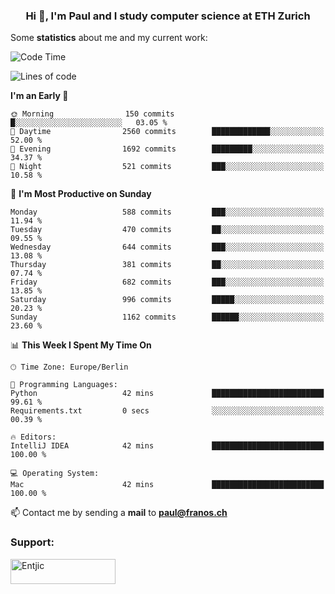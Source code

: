 <h3 align="center">Hi 👋, I'm Paul and I study computer science at ETH Zurich</h3>


Some **statistics** about me and my current work:

<!--START_SECTION:waka-->
![Code Time](http://img.shields.io/badge/Code%20Time-1%2C498%20hrs%2021%20mins-blue)

![Lines of code](https://img.shields.io/badge/From%20Hello%20World%20I%27ve%20Written-2.8%20million%20lines%20of%20code-blue)

**I'm an Early 🐤** 

```text
🌞 Morning                150 commits         █░░░░░░░░░░░░░░░░░░░░░░░░   03.05 % 
🌆 Daytime                2560 commits        █████████████░░░░░░░░░░░░   52.00 % 
🌃 Evening                1692 commits        █████████░░░░░░░░░░░░░░░░   34.37 % 
🌙 Night                  521 commits         ███░░░░░░░░░░░░░░░░░░░░░░   10.58 % 
```
📅 **I'm Most Productive on Sunday** 

```text
Monday                   588 commits         ███░░░░░░░░░░░░░░░░░░░░░░   11.94 % 
Tuesday                  470 commits         ██░░░░░░░░░░░░░░░░░░░░░░░   09.55 % 
Wednesday                644 commits         ███░░░░░░░░░░░░░░░░░░░░░░   13.08 % 
Thursday                 381 commits         ██░░░░░░░░░░░░░░░░░░░░░░░   07.74 % 
Friday                   682 commits         ███░░░░░░░░░░░░░░░░░░░░░░   13.85 % 
Saturday                 996 commits         █████░░░░░░░░░░░░░░░░░░░░   20.23 % 
Sunday                   1162 commits        ██████░░░░░░░░░░░░░░░░░░░   23.60 % 
```


📊 **This Week I Spent My Time On** 

```text
🕑︎ Time Zone: Europe/Berlin

💬 Programming Languages: 
Python                   42 mins             █████████████████████████   99.61 % 
Requirements.txt         0 secs              ░░░░░░░░░░░░░░░░░░░░░░░░░   00.39 % 

🔥 Editors: 
IntelliJ IDEA            42 mins             █████████████████████████   100.00 % 

💻 Operating System: 
Mac                      42 mins             █████████████████████████   100.00 % 
```


<!--END_SECTION:waka-->

📫 Contact me by sending a **mail** to **paul@franos.ch**

<h3 align="left">Support:</h3>
<p><a href="https://ko-fi.com/Entjic"> <img align="left" src="https://cdn.ko-fi.com/cdn/kofi3.png?v=3" height="40" width="168" alt="Entjic" /></a></p>

